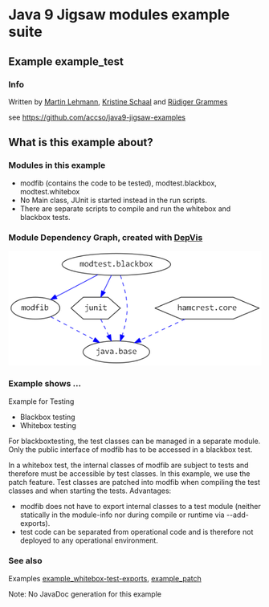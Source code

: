 ﻿# Java 9 Jigsaw modules example suite
## Example example_test

### Info
Written by [Martin Lehmann](https://github.com/mrtnlhmnn), [Kristine Schaal](https://github.com/kristines) and [Rüdiger Grammes](https://github.com/rgrammes) 

see https://github.com/accso/java9-jigsaw-examples

## What is this example about?

### Modules in this example
* modfib (contains the code to be tested), modtest.blackbox, modtest.whitebox
* No Main class, JUnit is started instead in the run scripts.
* There are separate scripts to compile and run the whitebox and blackbox tests.

### Module Dependency Graph, created with [DepVis](https://github.com/accso/java9-jigsaw-depvis)
![Example's Module Dependency Graph](moduledependencies.png)

### Example shows ...
Example for Testing
- Blackbox testing
- Whitebox testing

For blackboxtesting, the test classes can be managed in a separate module. Only the public interface of modfib has to be accessed in a blackbox test.

In a whitebox test, the internal classes of modfib are subject to tests and therefore must be accessible by test classes. In this example, we use the patch feature. 
Test classes are patched into modfib when compiling the test classes and when starting the tests.
Advantages:
* modfib does not have to export internal classes to a test module (neither statically in the module-info nor during compile or runtime via --add-exports).
* test code can be separated from operational code and is therefore not  deployed to any operational environment.

### See also 
Examples [example_whitebox-test-exports](../example_whitebox-test-exports), [example_patch](../example_patch)

Note: No JavaDoc generation for this example
